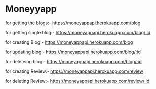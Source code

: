 # Moneyyapp

for getting the blogs:- https://moneyappapi.herokuapp.com/blog

for getting single blog:- https://moneyappapi.herokuapp.com/blog/:id

for creating Blog:- https://moneyappapi.herokuapp.com/blog

for updating blog:- https://moneyappapi.herokuapp.com/blog/:id

for deleteing blog:- https://moneyappapi.herokuapp.com/blog/:id

for creating Review:- https://moneyappapi.herokuapp.com/review

for deleting Review:- https://moneyappapi.herokuapp.com/review/:id
